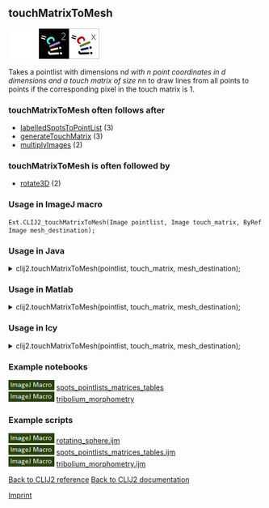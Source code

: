 ## touchMatrixToMesh
<img src="images/mini_empty_logo.png"/><img src="images/mini_clij2_logo.png"/><img src="images/mini_clijx_logo.png"/>

Takes a pointlist with dimensions n*d with n point coordinates in d dimensions and a touch matrix of 
size n*n to draw lines from all points to points if the corresponding pixel in the touch matrix is 1.

### touchMatrixToMesh often follows after
* <a href="reference_labelledSpotsToPointList">labelledSpotsToPointList</a> (3)
* <a href="reference_generateTouchMatrix">generateTouchMatrix</a> (3)
* <a href="reference_multiplyImages">multiplyImages</a> (2)


### touchMatrixToMesh is often followed by
* <a href="reference_rotate3D">rotate3D</a> (2)


### Usage in ImageJ macro
```
Ext.CLIJ2_touchMatrixToMesh(Image pointlist, Image touch_matrix, ByRef Image mesh_destination);
```




### Usage in Java


<details>

<summary>
clij2.touchMatrixToMesh(pointlist, touch_matrix, mesh_destination);
</summary>
<pre class="highlight">// init CLIJ and GPU
import net.haesleinhuepf.clij2.CLIJ2;
import net.haesleinhuepf.clij.clearcl.ClearCLBuffer;
CLIJ2 clij2 = CLIJ2.getInstance();

// get input parameters
ClearCLBuffer pointlist = clij2.push(pointlistImagePlus);
ClearCLBuffer touch_matrix = clij2.push(touch_matrixImagePlus);
mesh_destination = clij2.create(pointlist);
</pre>

<pre class="highlight">
// Execute operation on GPU
clij2.touchMatrixToMesh(pointlist, touch_matrix, mesh_destination);
</pre>

<pre class="highlight">
//show result
mesh_destinationImagePlus = clij2.pull(mesh_destination);
mesh_destinationImagePlus.show();

// cleanup memory on GPU
clij2.release(pointlist);
clij2.release(touch_matrix);
clij2.release(mesh_destination);
</pre>

</details>





### Usage in Matlab


<details>

<summary>
clij2.touchMatrixToMesh(pointlist, touch_matrix, mesh_destination);
</summary>
<pre class="highlight">% init CLIJ and GPU
clij2 = init_clatlab();

% get input parameters
pointlist = clij2.pushMat(pointlist_matrix);
touch_matrix = clij2.pushMat(touch_matrix_matrix);
mesh_destination = clij2.create(pointlist);
</pre>

<pre class="highlight">
% Execute operation on GPU
clij2.touchMatrixToMesh(pointlist, touch_matrix, mesh_destination);
</pre>

<pre class="highlight">
% show result
mesh_destination = clij2.pullMat(mesh_destination)

% cleanup memory on GPU
clij2.release(pointlist);
clij2.release(touch_matrix);
clij2.release(mesh_destination);
</pre>

</details>





### Usage in Icy


<details>

<summary>
clij2.touchMatrixToMesh(pointlist, touch_matrix, mesh_destination);
</summary>
<pre class="highlight">// init CLIJ and GPU
importClass(net.haesleinhuepf.clicy.CLICY);
importClass(Packages.icy.main.Icy);

clij2 = CLICY.getInstance();

// get input parameters
pointlist_sequence = getSequence();pointlist = clij2.pushSequence(pointlist_sequence);
touch_matrix_sequence = getSequence();touch_matrix = clij2.pushSequence(touch_matrix_sequence);
mesh_destination = clij2.create(pointlist);
</pre>

<pre class="highlight">
// Execute operation on GPU
clij2.touchMatrixToMesh(pointlist, touch_matrix, mesh_destination);
</pre>

<pre class="highlight">
// show result
mesh_destination_sequence = clij2.pullSequence(mesh_destination)
Icy.addSequence(mesh_destination_sequence
// cleanup memory on GPU
clij2.release(pointlist);
clij2.release(touch_matrix);
clij2.release(mesh_destination);
</pre>

</details>





### Example notebooks
<a href="https://clij.github.io/clij2-docs/md/spots_pointlists_matrices_tables"><img src="images/language_macro.png" height="20"/></a> [spots_pointlists_matrices_tables](https://clij.github.io/clij2-docs/md/spots_pointlists_matrices_tables)  
<a href="https://clij.github.io/clij2-docs/md/tribolium_morphometry"><img src="images/language_macro.png" height="20"/></a> [tribolium_morphometry](https://clij.github.io/clij2-docs/md/tribolium_morphometry)  




### Example scripts
<a href="https://github.com/clij/clij2-docs/blob/master/src/main/macro/rotating_sphere.ijm"><img src="images/language_macro.png" height="20"/></a> [rotating_sphere.ijm](https://github.com/clij/clij2-docs/blob/master/src/main/macro/rotating_sphere.ijm)  
<a href="https://github.com/clij/clij2-docs/blob/master/src/main/macro/spots_pointlists_matrices_tables.ijm"><img src="images/language_macro.png" height="20"/></a> [spots_pointlists_matrices_tables.ijm](https://github.com/clij/clij2-docs/blob/master/src/main/macro/spots_pointlists_matrices_tables.ijm)  
<a href="https://github.com/clij/clij2-docs/blob/master/src/main/macro/tribolium_morphometry.ijm"><img src="images/language_macro.png" height="20"/></a> [tribolium_morphometry.ijm](https://github.com/clij/clij2-docs/blob/master/src/main/macro/tribolium_morphometry.ijm)  


[Back to CLIJ2 reference](https://clij.github.io/clij2-docs/reference)
[Back to CLIJ2 documentation](https://clij.github.io/clij2-docs)

[Imprint](https://clij.github.io/imprint)
